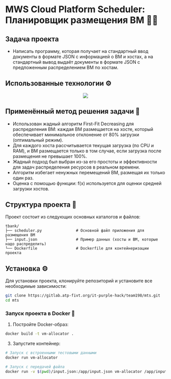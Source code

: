 # MWS Cloud Platform Scheduler: Планировщик размещения ВМ 👨‍💻


## Задача проекта

* Написать программу, которая получает на стандартный ввод документы в формате JSON с информацией о ВМ и хостах, а на стандартный вывод выдаёт документы в формате JSON с предложенным распределением ВМ по хостам.


## Использованные технологии ⚙️
<p align="center">
  <a href="https://go-skill-icons.vercel.app/">
    <img src="https://go-skill-icons.vercel.app/api/icons?i=linux,python,pycharm,docker&theme=dark"/>
  </a>
</p>

## Применённый метод решения задачи 🚀

* Использован жадный алгоритм First-Fit Decreasing для распределения ВМ: каждая ВМ размещается на хосте, который обеспечивает минимальное отклонение от 80% загрузки (оптимальный режим).
* Для каждого хоста рассчитывается текущая загрузка (по CPU и RAM), и ВМ размещается только в том случае, если загрузка после размещения не превышает 100%.
* Жадный подход был выбран из-за его простоты и эффективности для задач распределения ресурсов в реальном времени.
* Алгоритм избегает ненужных перемещений ВМ, размещая их только один раз.
* Оценка с помощью функции: f(x) используется для оценки средней загрузки хостов.

## Структура проекта 📂

Проект состоит из следующих основных каталогов и файлов:

```
tbank/
├── scheduler.py               # Основной файл приложения для размещения ВМ
├── input.json                 # Пример данных (хосты и ВМ, которые надо распределить)
└── Dockerfile                 # Dockerfile для контейнеризации проекта
``` 


## Установка ⚙️

Для установки проекта, клонируйте репозиторий и установите все необходимые зависимости:

```bash
git clone https://gitlab.atp-fivt.org/it-purple-hack/team198/mts.git
cd mts
```

### Запуск проекта в Docker 🐳

1. Постройте Docker-образ:

```bash
docker build -t vm-allocator .
```

3. Запустите контейнер:

```bash
# Запуск с встроенными тестовыми данными
docker run vm-allocator

# Запуск с передачей файла
docker run -v $(pwd)/input.json:/app/input.json vm-allocator /app/input.json > result.json
```

